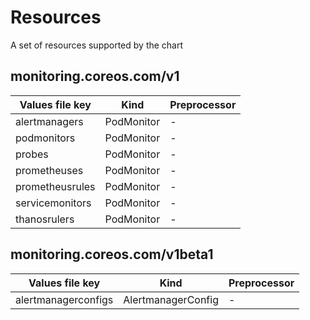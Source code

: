 # Resources

A set of resources supported by the chart

## monitoring.coreos.com/v1

| Values file key | Kind | Preprocessor |
| --------------- | ---- | ------------ |
| alertmanagers   | PodMonitor | - |
| podmonitors   | PodMonitor | - |
| probes   | PodMonitor | - |
| prometheuses   | PodMonitor | - |
| prometheusrules   | PodMonitor | - |
| servicemonitors   | PodMonitor | - |
| thanosrulers   | PodMonitor | - |


## monitoring.coreos.com/v1beta1

| Values file key | Kind | Preprocessor |
| --------------- | ---- | ------------ |
| alertmanagerconfigs   | AlertmanagerConfig | - |